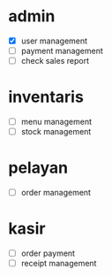 # admin

- [x] user management
- [ ] payment management
- [ ] check sales report

# inventaris

- [ ] menu management
- [ ] stock management

<!-- # dapur

- [ ] food order management

# bar

- [ ] beverage order management -->

# pelayan

- [ ] order management

# kasir

- [ ] order payment
- [ ] receipt management
